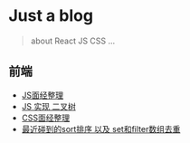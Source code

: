 # Just a blog
> about React JS CSS ...

## 前端
- [JS面经整理](https://github.com/ElonXun/blog/issues/1)
- [JS 实现 二叉树](https://github.com/ElonXun/blog/issues/2)
- [CSS面经整理](https://github.com/ElonXun/blog/issues/3)
- [最近碰到的sort排序 以及  set和filter数组去重](https://github.com/ElonXun/blog/issues/4)
